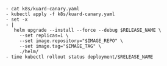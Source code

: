 ```    - sed -i "s#IMAGE_TAG#$IMAGE_REPO:$IMAGE_TAG#" k8s/kuard-canary.yaml
    - cat k8s/kuard-canary.yaml
    - kubectl apply -f k8s/kuard-canary.yaml
    - set -x
    - |
       helm upgrade --install --force --debug $RELEASE_NAME \
         --set replicas=1 \
         --set image.repository="$IMAGE_REPO" \
         --set image.tag="$IMAGE_TAG" \
         ./helm/
    - time kubectl rollout status deployment/$RELEASE_NAME
```
